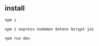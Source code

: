 ## install

```bash
npm i
```

```bash
npm i express nodemon dotenv bcrypt joi
```

```bash
npm run dev
```
